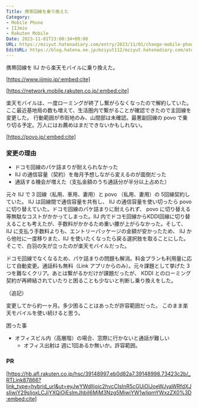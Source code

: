 ```yaml
---
Title: 携帯回線を乗り換えた
Category:
- Mobile Phone
- IIJmio
- Rakuten Mobile
Date: 2023-11-01T23:00:34+09:00
URL: https://mziyut.hatenadiary.com/entry/2023/11/01/change-mobile-phone-career/
EditURL: https://blog.hatena.ne.jp/mziyut112/mziyut.hatenadiary.com/atom/entry/6801883189080501891
---
```


携帯回線を IIJ から楽天モバイルに乗り換えた。

[https://www.iijmio.jp/:embed:cite]

[https://network.mobile.rakuten.co.jp/:embed:cite]


楽天モバイルは、一度ローミングが終了し繋がらなくなったので解約していた。ここ最近基地局の数も増えて、生活圏内で繋がることが確認できたので主回線を変更した。
行動範囲が市街地のみ、山間部は未確認。最悪副回線の povo で乗り切る予定。万人にはお薦めはまだできないかもしれない。

[https://povo.jp/:embed:cite]

### 変更の理由

- ドコモ回線のパケ詰まりが耐えられなかった
- IIJ の通信容量（契約）を毎月予想しながら変えるのが面倒だった
- 通話する機会が増えた（支払金額のうち通話分が半分以上占めた）

元々 IIJ で 3 回線（私用、車用、妻用）と povo （私用、妻用）の 5回線契約していた。 IIJ は回線間で通信容量を共有し、 IIJ の通信容量を使い切ったら povo に切り替えていた。ドコモ回線のパケ詰まりに耐えられず、 povo に切り替える等無駄なコストがかかってしまった。IIJ 内でドコモ回線からKDDI回線に切り替えることも考えたが、手数料がかかるため重い腰が上がらなかった。そして、 IIJ に支払う手数料よりも、エントリーパッケージの金額が安かったため、 IIJ から他社に一度移りまた、IIJ を使いたくなったら戻る選択肢を取ることにした。そこで、白羽の矢が立ったのが楽天モバイルだった。

ドコモ回線でなくなるため、パケ詰まりの問題も解消。料金プランも利用量に応じて自動変更。通話料も無料（Link アプリからのみ）。元々課題として挙げた 3つを難なくクリア。あとは繋がるかだけが課題だったが、 KDDI とのローミング契約が再締結されていたりと困ることも少ないと判断し乗り換えをした。

（追記）

変更してから約一ヶ月。多少困ることはあったが許容範囲だった。
このまま楽天モバイルを使い続けると思う。

困った事

- オフィスビル内（高層階）の場合、窓際に行かないと通話が難しい
    - オフィス出射は 週に1回あるか無いか。許容範囲。

### PR

[https://hb.afl.rakuten.co.jp/hsc/39148997.eb0d82a7.39148998.73423c2b/_RTLink87866?link_type=hybrid_url&ut=eyJwYWdlIjoic2hvcCIsInR5cGUiOiJoeWJyaWRfdXJsIiwiY29sIjoxLCJjYXQiOjEsImJhbiI6MjM3Nzg5MiwiYW1wIjpmYWxzZX0%3D:embed:cite]
